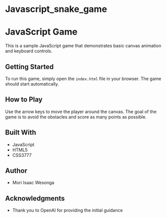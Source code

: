 # Javascript_snake_game

# JavaScript Game

This is a sample JavaScript game that demonstrates basic canvas animation and keyboard controls.

## Getting Started

To run this game, simply open the `index.html` file in your browser. The game should start automatically.

## How to Play

Use the arrow keys to move the player around the canvas. The goal of the game is to avoid the obstacles and score as many points as possible.

## Built With

- JavaScript
- HTML5
- CSS3777

## Author

- Mori Isaac Wesonga

## Acknowledgments

- Thank you to OpenAI for providing the initial  guidance
